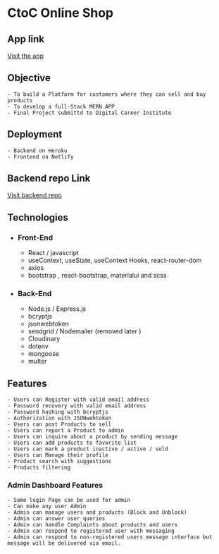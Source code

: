#  CtoC Online Shop

## App link
[Visit the app](https://vigorous-einstein-134bd7.netlify.app)

## Objective
    - To build a Platform for customers where they can sell and buy products
    - To develop a full-Stack MERN APP
    - Final Project submittd to Digital Career Institute

## Deployment
    - Backend on Heroku
    - Frontend on Netlify

## Backend repo Link
[Visit backend repo](https://github.com/atherahmad/finalprojectbackend)

## Technologies

- ### Front-End
    - React / javascript
    - useContext, useState, useContext Hooks, react-router-dom
    - axios
    - bootstrap , react-bootstrap, materialui and  scss

- ### Back-End
    - Node.js / Express.js
    - bcryptjs
    - jsonwebtoken
    - sendgrid / Nodemailer (removed later  )
    - Cloudinary
    - dotenv
    - mongoose
    - multer

## Features
    - Users can Register with valid email address
    - Password recovery with valid email address
    - Password hashing with bcryptjs
    - Authorization with JSONwebtoken
    - Users can post Products to sell
    - Users can report a Product to admin
    - Users can inquire about a product by sending message
    - Users can add products to favorite list
    - Users can mark a product inactive / active / sold
    - Users can Manage their profile
    - Product search with suggestions
    - Products filtering
    
### Admin Dashboard Features 
    - Same login Page can be used for admin
    - Can make any user Admin
    - Admin can manage users and products (Block and Unblock)
    - Admin can answer user queries
    - Admin can handle Complaints about products and users
    - Admin can respond to registered user with messaging
    - Admin can respond to non-registered users message interface but message will be delivered via email.


